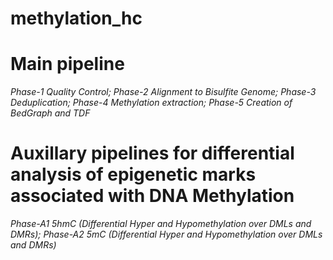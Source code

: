 # methylation_hc

# Main pipeline
*Phase-1 Quality Control;
Phase-2 Alignment to Bisulfite Genome;
Phase-3 Deduplication;
Phase-4 Methylation extraction;
Phase-5 Creation of BedGraph and TDF*


# Auxillary pipelines for differential analysis of epigenetic marks associated with DNA Methylation
*Phase-A1 5hmC (Differential Hyper and Hypomethylation over DMLs and DMRs);
Phase-A2 5mC (Differential Hyper and Hypomethylation over DMLs and DMRs)*
